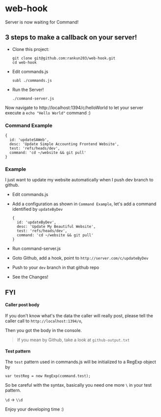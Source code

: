 # web-hook
Server is now waiting for Command!

## 3 steps to make a callback on your server!

- Clone this project:

  ```
  git clone git@github.com:rankun203/web-hook.git
  cd web-hook
  ```
  
- Edit commands.js

  ```
  subl ./commands.js
  ```
  
- Run the Server!
  
  ```
  ./command-server.js
  ```

Now navigate to http://localhost:1394/c/helloWorld 
to let your server execute a `echo "Hello World"` command :)

### Command Example

```
{
  id: 'updateSAWeb',
  desc: 'Update Simple Accounting Frontend Website',
  test: 'refs/heads/dev',
  command: 'cd ~/website && git pull'
}
```

### Example

I just want to update my website automatically when I push dev branch to github.

- Edit commands.js
- Add a configuration as shown in `Command Example`, 
  let's add a command identified by `updateByDev`
  
  ```
  {
    id: 'updateByDev',
    desc: 'Update My Beautiful Website',
    test: 'refs/heads/dev',
    command: 'cd ~/website && git pull'
  }
  ```

- Run command-server.js
- Goto Github, add a hook, point to `http://server.com/c/updateByDev`
- Push to your `dev` branch in that github repo
- See the Changes!

## FYI

#### Caller post body

If you don't know what's the data the caller will really post,
please tell the caller call to `http://localhost:1394/o`,

Then you got the body in the console.

> If you mean by Github, take a look at `github-output.txt`

#### Test pattern

The `test` pattern used in commands.js will be initialized to a RegExp object by

```
var testReg = new RegExp(command.test);
```

So be careful with the syntax, basically you need one more `\` in your test pattern.

`\d` -> `\\d`

Enjoy your developing time :)